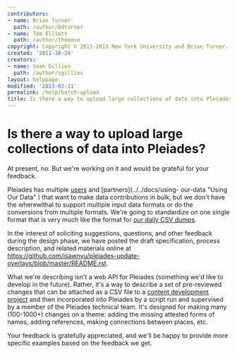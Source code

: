 ```yaml
---
contributors:
- name: Brian Turner
  path: /author/bdturner
- name: Tom Elliott
  path: /author/thomase
copyright: Copyright © 2011-2013 New York University and Brian Turner.
created: '2011-10-24'
creators:
- name: Sean Gillies
  path: /author/sgillies
layout: helppage
modified: '2013-02-11'
permalink: /help/batch-upload
title: Is there a way to upload large collections of data into Pleiades?
---
```


#  Is there a way to upload large collections of data into Pleiades?

At present, no. But we're working on it and would be grateful for your
feedback.

Pleiades has multiple [users](../../credits/) and [partners](../../docs/using-
our-data "Using Our Data" ) that want to make data contributions in bulk, but
we don't have the wherewithal to support multiple input data formats or do the
conversions from multiple formats. We're going to standardize on one single
format that is very much like the format for [our daily CSV
dumps](../../downloads "Data for download" ).

In the interest of soliciting suggestions, questions, and other feedback
during the design phase, we have posted the draft specification, process
description, and related materials online at
<https://github.com/isawnyu/pleiades-update-overlays/blob/master/README.rst>.

What we're describing isn't a web API for Pleiades (something we'd like to
develop in the future). Rather, it's a way to describe a set of pre-reviewed
changes that can be attached as a CSV file to a [content development
project](../../docs/content-development-projects "Content Development
Projects" ) and then incorporated into Pleiades by a script run and supervised
by a member of the Pleiades technical team. It's designed for making many
(100-1000+) changes on a theme: adding the missing attested forms of names,
adding references, making connections between places, etc.

Your feedback is gratefully appreciated, and we'll be happy to provide more
specific examples based on the feedback we get.
